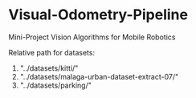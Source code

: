 # Visual-Odometry-Pipeline
Mini-Project Vision Algorithms for Mobile Robotics

Relative path for datasets:
1. "../datasets/kitti/"
2. "../datasets/malaga-urban-dataset-extract-07/"
3. "../datasets/parking/"
